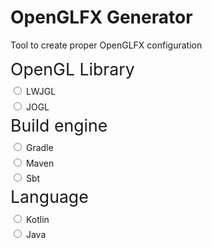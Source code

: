 <style>
	.config > .title{
		font-size: 20pt;
		border-bottom: 2px solid var(--color-text-3);
		margin-bottom: 7pt;
		margin-right: 10pt;
	}

	.config > div:not(.title){
		margin-bottom: 4pt;
	}

	.config > label {
		font-size: 12pt;
	}

	.invisible {
		display: none;
	}
</style>
<script>
	function hasNavigation() { return false; }

	var version = "[load error]"

	function onPageLoad(){
		loadURLContent("https://api.github.com/repos/husker-dev/openglfx/releases/latest", text => {
			version = JSON.parse(text)["tag_name"];
			updateCode();
		})
	}

	var maven_repositories = 
`<repositories>
	<repository>
        <id>jitpack.io</id>
        <url>https://jitpack.io</url>
    </repository>
</repositories>`

	var maven_dependency = 
`<!-- OpenGLFX -->
<dependency>
    <groupId>com.github.husker-dev.openglfx</groupId>
    <artifactId>core</artifactId>
    <version>$version</version>
</dependency>
<dependency>
    <groupId>com.github.husker-dev.openglfx</groupId>
    <artifactId>$module</artifactId>
    <version>$version</version>
</dependency>

<!-- Kotlin lib -->
<dependency>
    <groupId>org.jetbrains.kotlin</groupId>
    <artifactId>kotlin-stdlib-jdk8</artifactId>
    <version>RELEASE</version>
</dependency>`

	var gradle_repositories = 
`repositories {
    mavenCentral()
    maven { url 'https://jitpack.io' }
}`
	var gradle_dependency = 
`dependencies {
    // OpenGLFX
    implementation 'com.github.husker-dev.openglfx:core:$version'
    implementation 'com.github.husker-dev.openglfx:$module:$version'

    // Kotlin lib
    implementation "org.jetbrains.kotlin:kotlin-stdlib"
}`

	var sbt_repositories = 
`resolvers += "jitpack" at "https://jitpack.io"`
	
	var sbt_dependency = 
`// OpenGLFX
libraryDependencies += "com.github.husker-dev.openglfx" % "core" % "$version"
libraryDependencies += "com.github.husker-dev.openglfx" % "$module" % "$version"

// Kotlin lib
libraryDependencies += "org.jetbrains.kotlin" % "kotlin-stdlib-jdk8" % "RELEASE"`

	var java_example = 
`OpenGLCanvas canvas = OpenGLCanvas.create($module);
canvas.setAnimator(new GLCanvasAnimator(60.0));

canvas.addOnInitializeEvent((event) -> {
    $getter
});
canvas.addOnReshapeEvent((event) -> {
    $getter
});
canvas.addOnRenderEvent((event) -> {
    $getter
});
canvas.addOnDisposeEvent((event) -> {
	$getter
});`

	var kotlin_example =
`val canvas = OpenGLCanvas.create($module)
canvas.animator = GLCanvasAnimator(60.0);

canvas.onInitialize { 
    $getter
}
canvas.onReshape { 
    $getter
}
canvas.onRender { 
    $getter
}
canvas.onDispose {
    $getter
}`

	function updateCode(radio){
		const lwjgl = findById("radio_lwjgl");
		const jogl = findById("radio_jogl");

		const gradle = findById("radio_gradle");
		const block_gradle = findById("gradle-block");
		const code_gradle = block_gradle.querySelector('#groovy-code');
		const code_gradle2 = block_gradle.querySelector('#groovy-code2');

		const maven = findById("radio_maven");
		const block_maven = findById("maven-block");
		const code_maven = block_maven.querySelector('#maven-code');
		const code_maven2 = block_maven.querySelector('#maven-code2');

		const sbt = findById("radio_sbt");
		const block_sbt = findById("sbt-block");
		const code_sbt = block_sbt.querySelector('#sbt-code');
		const code_sbt2 = block_sbt.querySelector('#sbt-code2');

		const kotlin = findById("radio_kotlin");
		const block_kotlin = findById("kotlin-block");
		const code_kotlin = block_kotlin.querySelector('#kotlin-code');

		const java = findById("radio_java");
		const block_java = findById("java-block");
		const code_java = block_java.querySelector('#java-code');

		if((lwjgl.checked || jogl.checked) && (gradle.checked || maven.checked || sbt.checked) && (kotlin.checked || java.checked)){
			const isLWJGL = lwjgl.checked;
			const isGradle = gradle.checked;
			const isMaven = maven.checked;
			const isKotlin = kotlin.checked;

			if(isGradle){
				block_gradle.classList.remove("invisible");
				block_maven.classList.add("invisible");
				block_sbt.classList.add("invisible");

				putCode(code_gradle, "groovy", gradle_repositories);
				putCode(code_gradle2, "groovy", gradle_dependency
					.replaceAll("$module", isLWJGL? "lwjgl" : "jogl")
					.replaceAll("$version", version)
				);
			}else if(isMaven){
				block_gradle.classList.add("invisible");
				block_maven.classList.remove("invisible");
				block_sbt.classList.add("invisible");

				putCode(code_maven, "xml", maven_repositories);
				putCode(code_maven2, "xml", maven_dependency
					.replaceAll("$module", isLWJGL? "lwjgl" : "jogl")
					.replaceAll("$version", version)
				);
			}else {
				block_gradle.classList.add("invisible");
				block_maven.classList.add("invisible");
				block_sbt.classList.remove("invisible");

				putCode(code_sbt, "scala", sbt_repositories);
				putCode(code_sbt2, "scala", sbt_dependency
					.replaceAll("$module", isLWJGL? "lwjgl" : "jogl")
					.replaceAll("$version", version)
				);
			}

			if(isKotlin){
				block_kotlin.classList.remove("invisible");
				block_java.classList.add("invisible");

				putCode(code_kotlin, "kotlin", kotlin_example
					.replace("$module", isLWJGL? "LWJGL_MODULE" : "JOGL_MODULE")
					.replaceAll("$getter", isLWJGL? "" : "val gl = (canvas as JOGLEvent).gl\n")
					);
			}else{
				block_java.classList.remove("invisible");
				block_kotlin.classList.add("invisible");

				putCode(code_java, "java", java_example
					.replaceAll("$module", isLWJGL? "LWJGLExecutor.LWJGL_MODULE" : "JOGLExecutor.JOGL_MODULE")
					.replaceAll("$getter", isLWJGL? "" : "GL2 gl = ((JOGLEvent) event).getGl();\n")
					);
			}
		}
	}
</script>

# OpenGLFX Generator

Tool to create proper OpenGLFX configuration

<div class="page-separator"></div>

<div class="table3">
	<div class="config">
		<div class="title">OpenGL Library</div>
		<div>
			<input name="lib" type="radio" id="radio_lwjgl" onclick="updateCode()">
			<label for="radio_lwjgl">LWJGL</label>
		</div>
		<div>
			<input name="lib" type="radio" id="radio_jogl" onclick="updateCode()">
			<label for="radio_jogl">JOGL</label>
		</div>
	</div>
	<div class="config">
		<div class="title">Build engine</div>
		<div>
			<input name="build-engine" type="radio" id="radio_gradle" onclick="updateCode()">
			<label for="radio_gradle">Gradle</label>
		</div>
		<div>
			<input name="build-engine" type="radio" id="radio_maven" onclick="updateCode()">
			<label for="radio_maven">Maven</label>
		</div>
		<div>
			<input name="build-engine" type="radio" id="radio_sbt" onclick="updateCode()">
			<label for="radio_sbt">Sbt</label>
		</div>
	</div>
	<div class="config">
		<div class="title">Language</div>
		<div>
			<input name="language" type="radio" id="radio_kotlin" onclick="updateCode()">
			<label for="radio_kotlin">Kotlin</label>
		</div>
		<div>
			<input name="language" type="radio" id="radio_java" onclick="updateCode()">
			<label for="radio_java">Java</label>
		</div>
	</div>
</div>

<div id="gradle-block" class="invisible">
	<h2>Gradle</h2>
	<div id="groovy-code"></div>
	<div id="groovy-code2"></div>
</div>

<div id="maven-block" class="invisible">
	<h2>Maven</h2>
	<div id="maven-code"></div>
	<div id="maven-code2"></div>
</div>

<div id="sbt-block" class="invisible">
	<h2>Sbt</h2>
	<div id="sbt-code"></div>
	<div id="sbt-code2"></div>
</div>

<div id="kotlin-block" class="invisible">
	<h2>Kotlin</h2>
	<div id="kotlin-code"></div>
</div>

<div id="java-block" class="invisible">
	<h2>Java</h2>
	<div id="java-code"></div>
</div>
